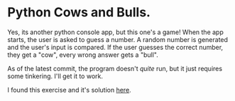 # Python Cows and Bulls.

Yes, its another python console app, but this one's a game! When the app starts, the user is asked to guess a number. A random number is generated and the user's input is compared. If the user guesses the correct number, they get a "cow", every wrong answer gets a "bull". 

As of the latest commit, the program doesn't _quite_ run, but it just requires some tinkering. I'll get it to work.


I found this exercise and it's solution <a href="http://www.practicepython.org/exercise/2014/07/05/18-cows-and-bulls.html">here</a>.
